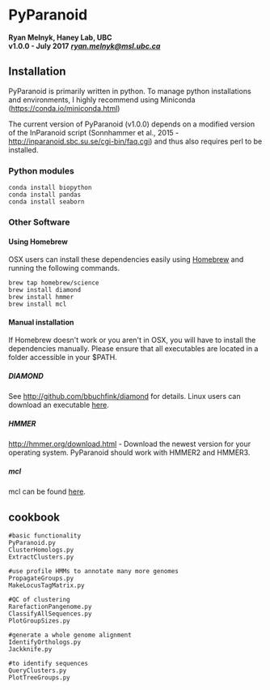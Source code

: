 # PyParanoid

**Ryan Melnyk, Haney Lab, UBC**  
**v1.0.0 - July 2017**
***ryan.melnyk@msl.ubc.ca***


## Installation

PyParanoid is primarily written in python.  To manage python installations and environments, I highly recommend using Miniconda (https://conda.io/miniconda.html)

The current version of PyParanoid (v1.0.0) depends on a modified version of the InParanoid script (Sonnhammer et al., 2015 - http://inparanoid.sbc.su.se/cgi-bin/faq.cgi) and thus also requires perl to be installed.

### Python modules
```
conda install biopython
conda install pandas
conda install seaborn
```

### Other Software

#### Using Homebrew

OSX users can install these dependencies easily using [Homebrew](https://brew.sh/) and running the following commands.

```
brew tap homebrew/science
brew install diamond
brew install hmmer
brew install mcl
```

#### Manual installation

If Homebrew doesn't work or you aren't in OSX, you will have to install the dependencies manually. Please ensure that all executables are located in a folder accessible in your $PATH.

##### DIAMOND
See http://github.com/bbuchfink/diamond for details.  Linux users can download an executable [here](https://github.com/bbuchfink/diamond/releases).

##### HMMER
http://hmmer.org/download.html - Download the newest version for your operating system.  PyParanoid should work with HMMER2 and HMMER3.

##### mcl
mcl can be found [here](https://www.micans.org/mcl/index.html?sec_software).




## cookbook

```
#basic functionality
PyParanoid.py
ClusterHomologs.py
ExtractClusters.py
```

```
#use profile HMMs to annotate many more genomes
PropagateGroups.py
MakeLocusTagMatrix.py
```

```
#QC of clustering
RarefactionPangenome.py
ClassifyAllSequences.py
PlotGroupSizes.py
```

```
#generate a whole genome alignment
IdentifyOrthologs.py
Jackknife.py
```

```
#to identify sequences
QueryClusters.py
PlotTreeGroups.py
```
